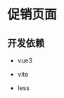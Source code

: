 <!--
 * @Date: 2022-07-19 22:17:15
 * @LastEditors: Mr.qin
 * @LastEditTime: 2022-07-19 22:46:33
 * @Description: 说明文档
-->
# 促销页面
 
## 开发依赖
 
- vue3

- vite

- less

 